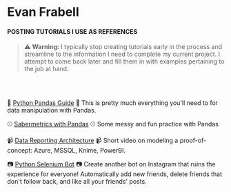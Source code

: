 # Evan Frabell

#### POSTING TUTORIALS I USE AS REFERENCES

>:warning: **Warning:** I typically stop creating tutorials early in the process and streamline to the information I need to complete my current project. I attempt to come back later and fill them in with examples pertaining to the job at hand.
</br>
</br>

:panda_face: <a href="https://github.com/EvanFrabell/my-pandas-guide" target="_blank">Python Pandas Guide</a> :panda_face: This is pretty much everything you'll need to for data manipulation with Pandas.

:baseball: <a href="https://github.com/EvanFrabell/pandas-sabermetrics" target="_blank">Sabermetrics with Pandas</a> :baseball: Some messy and fun practice with Pandas

:video_camera: <a href="https://youtu.be/N-VIi36BgCM" target="_blank">Data Reporting Architecture</a> :video_camera: Short video on modeling a proof-of-concept: Azure, MSSQL, Knime, PowerBI.

:camera: <a href="https://github.com/EvanFrabell/for-the-gram" target="_blank">Python Selenium Bot</a> :camera: Create another bot on Instagram that ruins the experience for everyone! Automatically add new friends, delete friends that don't follow back, and like all your friends' posts.



<!--
**EvanFrabell/EvanFrabell** is a ✨ _special_ ✨ repository because its `README.md` (this file) appears on your GitHub profile.

Here are some ideas to get you started:

- 🔭 I’m currently working on ...
- 🌱 I’m currently learning ...
- 👯 I’m looking to collaborate on ...
- 🤔 I’m looking for help with ...
- 💬 Ask me about ...
- 📫 How to reach me: ...
- 😄 Pronouns: ...
- ⚡ Fun fact: ...
-->
